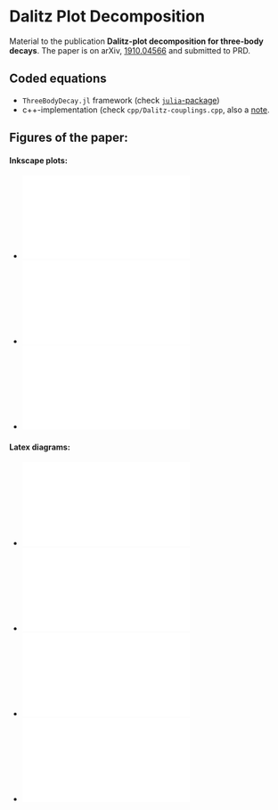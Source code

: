 # Dalitz Plot Decomposition
Material to the publication __Dalitz-plot decomposition for three-body decays__. The paper is on arXiv, [1910.04566](https://arxiv.org/abs/1910.04566) and submitted to PRD.

## Coded equations
 - `ThreeBodyDecay.jl` framework (check [`julia`-package](https://github.com/mmikhasenko/ThreeBodyDecay.jl))
 - c++-implementation (check `cpp/Dalitz-couplings.cpp`, also a [note](cpp/Dalitz-notes_VM.pdf).

## Figures of the paper:

#### Inkscape plots:
 - ![image here](figs/decomposition_comparison.pdf)
 - ![image here](figs/combined_with_labs.pdf)
 - ![image here](figs/mu_with_labs.pdf)

#### Latex diagrams:
 - ![General decay](figs/general_decay.pdf)
 - ![Lambdac decay](figs/LambdaC_decay.pdf)
 - ![B decay](figs/B_decay.pdf)
 - ![Penta decay](figs/Penta_decay.pdf)
